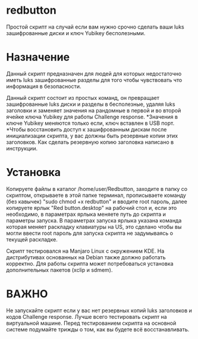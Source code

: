 # redbutton
Простой скрипт на случай если вам нужно срочно сделать ваши luks зашифрованные диски и ключ Yubikey бесполезными.

# Назначение
Данный скрипт предназначен для людей для которых недостаточно иметь luks зашифрованные разделы для того чтобы чувствовать что информация в безопасности.

Данный скрипт состоит из простых команд, он превращает зашифрованные luks диски и разделы в бесполезные, удаляя luks заголовки и заменяет значения на рандомные в первой и во второй ячейке ключа Yubikey для работы Challenge response.
*Значения в ключе Yubikey меняются только если, ключ вставлен в USB порт.
*Чтобы восстановить доступ к зашифрованным дискам после инициализации скрипта, у вас должны быть резервные копии этих заголовков. Как сделать резервную копию заголовка написано в инструкции.

# Установка

Копируете файлы в каталог /home/user/Redbutton, заходите в папку со скриптом, открываете в этой папке терминал, прописываете команду (без кавычек) "sudo chmod +x redbutton" и вводите root пароль, далее копируете ярлык "Red button.desktop" на рабочий стол и, если это необходимо, в параметрах ярлыка меняете путь до скрипта и параметры запуска.
В параметрах запуска ярлыка указана команда которая меняет раскладку клавиатуры на US, это сделано чтобы вы могли ввести root пароль для запуска скрипта не задумываясь о текущей раскладке.

Скрипт тестировался на Manjaro Linux с окружением KDE. На дистрибутивах основанных на Debian также должно работать корректно.
Для работы скрипта может потребоваться установка дополнительных пакетов (xclip и sdmem).

# ВАЖНО
Не запускайте скрипт если у вас нет резервных копий luks заголовков и кодов Challenge response. Лучше всего тестировать скрипт на виртуальной машине. Перед тестированием скрипта на основной системе подумайте трижды о том, как вы будете всё восстанавливать.
